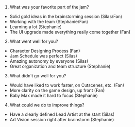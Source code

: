 1. What was your favorite part of the jam?

- Solid gold ideas in the brainstorming session (Silas/Fan)
- Working with the team (Stephanie/Fan)
- Learning a lot (Stephanie)
- The UI upgrade made everything really come together (Fan)

2. What went well for you?

- Character Designing Process (Fan)
- Jam Schedule was perfect (Silas)
- Amazing autonomy by everyone (Silas)
- Great organization and team structure (Stephanie)

3. What didn't go well for you?

- Would have liked to work faster, on Cutscenes, etc. (Fan)
- More clarity on the game design, up front (Fan)
- Baby Max made it hard to focus (Stephanie)

4. What could we do to improve things?

- Have a clearly defined Lead Artist at the start (Silas)
- Art Vision session right after brainstorm (Stephanie)


